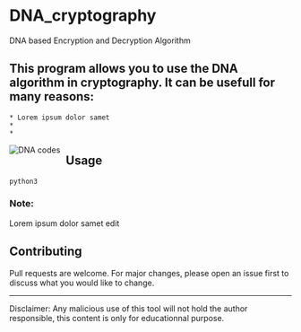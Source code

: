 # DNA_cryptography
DNA based Encryption and Decryption Algorithm

## This program allows you to use the DNA algorithm in cryptography. It can be usefull for many reasons:

    * Lorem ipsum dolor samet
    * 
    * 

<img src="https://media.discordapp.net/attachments/635278809741918218/820718763031920680/dna_codes.png"
     alt="DNA codes"
     style="float: left; margin-right: 10px;" />
## Usage

```
python3 
```

### Note:
Lorem ipsum dolor samet edit 

## Contributing
Pull requests are welcome. For major changes, please open an issue first to discuss what you would like to change.

----------------------------------------------------------------

Disclaimer: Any malicious use of this tool will not hold the author responsible, this content is only for educationnal purpose.
